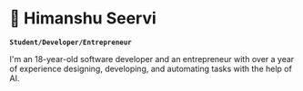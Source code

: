 # 💼 Himanshu Seervi

**`Student/Developer/Entrepreneur`**

I'm an 18-year-old software developer and an entrepreneur with over a year of experience designing, developing, and automating tasks with the help of AI.
<!--
**HimanshuS10/HimanshuS10** is a ✨ _special_ ✨ repository because its `README.md` (this file) appears on your GitHub profile.

Here are some ideas to get you started:

- 🔭 I’m currently working on ...
- 🌱 I’m currently learning ...
- 👯 I’m looking to collaborate on ...
- 🤔 I’m looking for help with ...
- 💬 Ask me about ...
- 📫 How to reach me: ...
- 😄 Pronouns: ...
- ⚡ Fun fact: ...
-->
